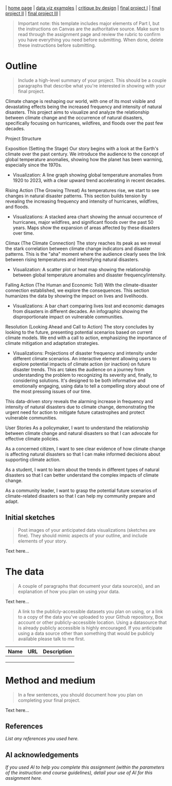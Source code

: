 | [home page](https://cmustudent.github.io/tswd-portfolio-templates/) | [data viz examples](dataviz-examples) | [critique by design](critique-by-design) | [final project I](final-project-part-one) | [final project II](final-project-part-two) | [final project III](final-project-part-three) |


> Important note: this template includes major elements of Part I, but the instructions on Canvas are the authoritative source.  Make sure to read through the assignment page and review the rubric to confirm you have everything you need before submitting.  When done, delete these instructions before submitting.

# Outline
> Include a high-level summary of your project.  This should be a couple paragraphs that describe what you're interested in showing with your final project. 
 
Climate change is reshaping our world, with one of its most visible and devastating effects being the increased frequency and intensity of natural disasters. This project aims to visualize and analyze the relationship between climate change and the occurrence of natural disasters, specifically focusing on hurricanes, wildfires, and floods over the past few decades.

Project Structure

Exposition (Setting the Stage)
Our story begins with a look at the Earth's climate over the past century. We introduce the audience to the concept of global temperature anomalies, showing how the planet has been warming, especially since the 1970s.

 - Visualization: A line graph showing global temperature anomalies from 1920 to 2023, with a clear upward trend accelerating in recent decades.

Rising Action (The Growing Threat)
As temperatures rise, we start to see changes in natural disaster patterns. This section builds tension by revealing the increasing frequency and intensity of hurricanes, wildfires, and floods.
- Visualizations:
  A stacked area chart showing the annual occurrence of hurricanes, major wildfires, and significant floods over the past 50 years.
  Maps show the expansion of areas affected by these disasters over time.

Climax (The Climate Connection)
The story reaches its peak as we reveal the stark correlation between climate change indicators and disaster patterns. This is the "aha" moment where the audience clearly sees the link between rising temperatures and intensifying natural disasters.
- Visualization: A scatter plot or heat map showing the relationship between global temperature anomalies and disaster frequency/intensity.

Falling Action (The Human and Economic Toll)
With the climate-disaster connection established, we explore the consequences. This section humanizes the data by showing the impact on lives and livelihoods.
- Visualizations:
  A bar chart comparing lives lost and economic damages from disasters in different decades.
  An infographic showing the disproportionate impact on vulnerable communities.

Resolution (Looking Ahead and Call to Action)
The story concludes by looking to the future, presenting potential scenarios based on current climate models. We end with a call to action, emphasizing the importance of climate 
mitigation and adaptation strategies.
- Visualizations:
 Projections of disaster frequency and intensity under different climate scenarios.
 An interactive element allowing users to explore potential impacts of climate action (or inaction) on future disaster trends.
 This arc takes the audience on a journey from understanding the problem to recognizing its severity and, finally, to considering solutions. It's designed to be both informative and     
 emotionally engaging, using data to tell a compelling story about one of the most pressing issues of our time.

This data-driven story reveals the alarming increase in frequency and intensity of natural disasters due to climate change, demonstrating the urgent need for action to mitigate future catastrophes and protect vulnerable communities.

User Stories
As a policymaker, I want to understand the relationship between climate change and natural disasters so that I can advocate for effective climate policies.

As a concerned citizen, I want to see clear evidence of how climate change is affecting natural disasters so that I can make informed decisions about supporting climate action.

As a student, I want to learn about the trends in different types of natural disasters so that I can better understand the complex impacts of climate change.

As a community leader, I want to grasp the potential future scenarios of climate-related disasters so that I can help my community prepare and adapt.

## Initial sketches
> Post images of your anticipated data visualizations (sketches are fine). They should mimic aspects of your outline, and include elements of your story.  

Text here...

# The data
> A couple of paragraphs that document your data source(s), and an explanation of how you plan on using your data. 

Text here...

> A link to the publicly-accessible datasets you plan on using, or a link to a copy of the data you've uploaded to your Github repository, Box account or other publicly-accessible location. Using a datasource that is already publicly accessible is highly encouraged.  If you anticipate using a data source other than something that would be publicly available please talk to me first. 

| Name | URL | Description |
|------|-----|-------------|
|      |     |             |
|      |     |             |
|      |     |             |

# Method and medium
> In a few sentences, you should document how you plan on completing your final project. 

Text here...

## References
_List any references you used here._

## AI acknowledgements
_If you used AI to help you complete this assignment (within the parameters of the instruction and course guidelines), detail your use of AI for this assignment here._
